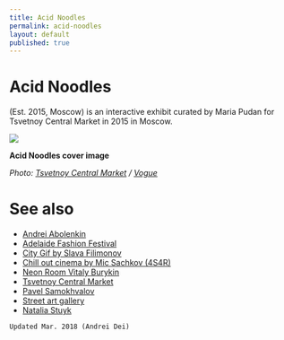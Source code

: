 ```yaml
---
title: Acid Noodles
permalink: acid-noodles
layout: default
published: true
---
```


# Acid Noodles

(Est. 2015, Moscow) is an interactive exhibit curated by Maria Pudan for Tsvetnoy Central Market in 2015 in Moscow.

![](https://static.vogue.ru/iblock/066/066d77e501eb3311e57d4415cf2555b6.jpg)

**Acid Noodles cover image**

*Photo: [Tsvetnoy Central Market](tsvetnoy-central-market) / [Vogue](https://www.vogue.ru/peopleparties/afisha/interaktivnaya_vystavka_acid_noodles_v_tsvetnom/)*

# See also

+ [Andrei Abolenkin](abolenkin-andrei)
+ [Adelaide Fashion Festival](adelaide-fashion-festival)
+ [City Gif by Slava Filimonov](city-gif-by-slava-filimonov)
+ [Chill out cinema by Mic Sachkov (4S4R)](chill-out-cinema-by-mic-sachkov)
+ [Neon Room Vitaly Burykin](neon-room-vitaly-burykin)
+ [Tsvetnoy Central Market](tsvetnoy-central-market)
+ [Pavel Samokhvalov](samokhvalov-pavel)
+ [Street art gallery](street-art-gallery)
+ [Natalia Stuyk](stuyk-natalia)

`Updated Mar. 2018 (Andrei Dei)`
